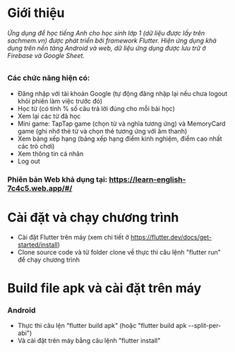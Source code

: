 # Giới thiệu
###### Ứng dụng để học tiếng Anh cho học sinh lớp 1 (dữ liệu được lấy trên sachmem.vn) được phát triển bởi framework Flutter. Hiện ứng dụng khả dụng trên nền tảng Android và web, dữ liệu ứng dụng được lưu trữ ở Firebase và Google Sheet.
### Các chức năng hiện có:
+ Đăng nhập với tài khoản Google (tự động đăng nhập lại nếu chưa logout khỏi phiên làm việc trước đó)
+ Học từ (có tính % số câu trả lời đúng cho mỗi bài học)
+ Xem lại các từ đã học
+ Mini game: TapTap game (chọn từ và nghĩa tương ứng) và MemoryCard game (ghi nhớ thẻ từ và chọn thẻ tương ứng với âm thanh)
+ Xem bảng xếp hạng (bảng xếp hạng điểm kinh nghiệm, điểm cao nhất các trò chơi)
+ Xem thông tin cá nhân
+ Log out

### Phiên bản Web khả dụng tại: https://learn-english-7c4c5.web.app/#/

# Cài đặt và chạy chương trình 
- Cài đặt Flutter trên máy (xem chi tiết ở https://flutter.dev/docs/get-started/install)
- Clone source code và từ folder clone về thực thi câu lệnh "flutter run" để chạy chương trình

# Build file apk và cài đặt trên máy 
### Android
- Thực thi câu lện "flutter build apk" (hoặc "flutter build apk --split-per-abi")
- Và cài đặt trên máy bằng câu lệnh "flutter install"
